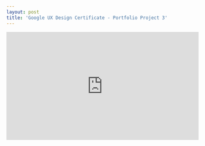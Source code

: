 ```yaml
---
layout: post
title: 'Google UX Design Certificate - Portfolio Project 3'
---
```



<style>
  .responsive-google-slides {
    position: relative;
    padding-bottom: 56.25%; /* 16:9 Ratio */
    height: 0;
    overflow: hidden;
  }
  .responsive-google-slides iframe {
    border: 0;
    position: absolute;
    top: 0;
    left: 0;
    width: 100%;
    height: 100%;
    max-width: 1200px;
    max-height: 700px;
  }
</style>

<div class="responsive-google-slides">
  <iframe class="responsive-google-slides" src="https://docs.google.com/presentation/d/e/2PACX-1vTP62eUOeGWHuVnUGjwwG4fWN2r4IP_ywcPwMAbGs2VZruaEqqlETmEr7eJoxZh1Un6WdqxhtosoPDT/embed"></iframe>
</div>

<iframe class="responsive-google-slides" src="https://docs.google.com/presentation/d/e/2PACX-1vTP62eUOeGWHuVnUGjwwG4fWN2r4IP_ywcPwMAbGs2VZruaEqqlETmEr7eJoxZh1Un6WdqxhtosoPDT/embed?start=false&loop=false&delayms=3000" frameborder="0" width="960" height="569" allowfullscreen="true" mozallowfullscreen="true" webkitallowfullscreen="true"></iframe>
